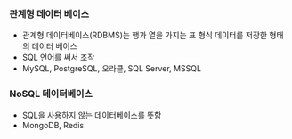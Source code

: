 ### 관계형 데이터 베이스

- 관계형 데이터베이스(RDBMS)는 행과 열을 가지는 표 형식 데이터를 저장한 형태의 데이터 베이스
- SQL 언어를 써서 조작
- MySQL, PostgreSQL, 오라클, SQL Server, MSSQL

### NoSQL 데이터베이스

- SQL을 사용하지 않는 데이터베이스를 뜻함
- MongoDB, Redis

